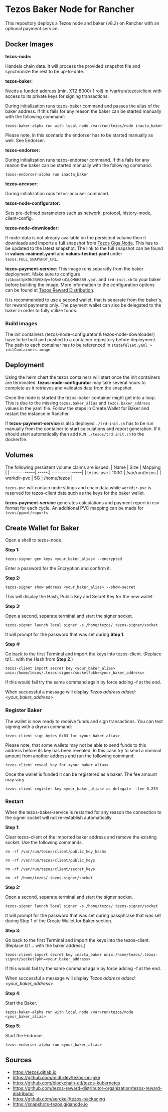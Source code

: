 # Tezos Baker Node for Rancher

This repository deploys a Tezos node and baker (v8.2) on Rancher with an optional payment service.

## Docker Images

**tezos-node:**

Handels chain data. It will process the provided snapshot file and synchronize the rest to be up-to-date.

**tezos-baker:**

Needs a funded address (min. XTZ 8000/ 1 roll) in /var/run/tezos/client with access to its private keys for signing transactions.

During initialization runs tezos-baker command and passes the alias of the baker address. If this fails for any reason the baker can be started manually with the following command:

```tezos-baker-alpha run with local node /var/run/tezos/node inacta_baker```

Please note, in this scenario the endorser has to be started manually as well. See Endorser.

**tezos-endorser:**

During initialization runs tezos-endorser command. If this fails for any reason the baker can be started manually with the following command:

```tezos-endorser-alpha run inacta_baker```

**tezos-accuser:**

During initialization runs tezos-accuser command.

**tezos-node-configurator:** 

Sets pre-defined parameters such as network, protocol, history-mode, client-config.

**tezos-node-downloader:** 

If node-data is not already available on the persistent volume then it downloads and imports a full snapshot from [Tezos Giga Node](https://snapshots-tezos.giganode.io/). This has to be updated to the latest snapshot.
The link to the full snapshot can be found in **values-mainnet.yaml** and **values-testnet.yaml** under ```tezos.FULL_SNAPSHOT_URL```.

**tezos-payment-service**: This image runs separatly from the baker deployment. Make sure to configure ```tz1boot1pK9h2BVGXdyvfQSv8kd1LQM6H889.yaml``` and ```trd-init.sh``` to your baker before building the image. 
More information to the configuration options can be found at [Tezos Reward Distribution](https://tezos-reward-distributor-organization.github.io/tezos-reward-distributor/configuration.html).

It is recommended to use a second wallet, that is separate from the baker's, for reward payments only. The payment wallet can also be delegated to the baker in order to fully utilize funds.

### Build images
The init containers (tezos-node-configurator & tezos-node-downloader) have to be built and pushed to a container repository before deployment. The path to each container has to be referenced in ```statefulset.yaml > initContainers.image```

## Deployment

Using the helm chart the tezos containers will start once the init containers are terminated. **tezos-node-configurator** may take several hours to complete as it retrieves and validates data from the snapshot.

Once the node is started the tezos-baker container might get into a loop. This is due to the missing ```tezos.baker_alias``` and ```tezos.baker_address``` values in the yaml file. Follow the steps in Create Wallet for Baker and restart the instance in Rancher.


If **tezos-payment-service** is also deployed ```./trd-init.sh``` has to be run manually from the container to start calculations and report generation. If it should start automatically then add ```RUN ./tezos/trd-init.sh``` to the dockerfile.

## Volumes
The following persistent volume claims are issued.
| Name        | Size  | Mapping        |
| ------------|:-----:| ---------------|
| tezos-pvc   | 100G  | /var/run/tezos |
| workdir-pvc | 5G    | /home/tezos    |

```tezos-pvc``` will contain node sttings and chain data while ```workdir-pvc``` is reserved for tezos-client data such as the keys for the baker wallet.

**tezos-payment-service** generates calculations and payment report in csv format for each cycle. An additional PVC mapping can be made for ```tezos/pymnt/reports```

## Create Wallet for Baker
Open a shell to tezos-node.

**Step 1:**

```tezos-signer gen keys <your_baker_alias> --encrypted```

Enter a password for the Encryption and confirm it.

**Step 2:**

```tezos-signer show address <your_baker_alias> --show-secret```

This will display the Hash, Public Key and Secret Key for the new wallet.

**Step 3:**

Open a second, separate terminal and start the signer socket.

```tezos-signer launch local signer -s /home/tezos/.tezos-signer/socket```

It will prompt for the password that was set during **Step 1**.

**Step 4:**

Go back to the first Terminal and import the keys into tezos-client. (Replace tz1... with the Hash from **Step 2**.)

```tezos-client import secret key <your_baker_alias> unix:/home/tezos/.tezos-signer/socket?pkh=<your_baker_address>```

If this would fail try the same command again by force adding -f at the end.

When successful a message will display *Tezos address added: <your_baker_address>*

### Register Baker
The wallet is now ready to receive funds and sign transactions. You can test signing with a dryrun command:

```tezos-client sign bytes 0x03 for <your_baker_alias>```

Please note, that some wallets may not be able to send funds to this address before its key has been revealed. In this case try to send a nominal amount from another address and run the following command:

```tezos-client reveal key for <your_baker_alias>```

Once the wallet is funded it can be registered as a baker. The fee amount may vary.

```tezos-client register key <your_baker_alias> as delegate --fee 0.259```

### Restart
When the tezos-baker-service is restarted for any reason the connection to the signer socket will not re-establish automatically. 

**Step 1:**

Clear tezos-client of the imported baker address and remove the existing socket. Use the following commands.

```rm -rf /var/run/tezos/client/public_key_hashs```

```rm -rf /var/run/tezos/client/public_keys```

```rm -rf /var/run/tezos/client/secret_keys```

```rm -rf /home/tezos/.tezos-signer/socket```

**Step 2:**


Open a second, separate terminal and start the signer socket.

```tezos-signer launch local signer -s /home/tezos/.tezos-signer/socket```

It will prompt for the password that was set during passphrase that was set during Step 1 of the Create Wallet for Baker section.

**Step 3**:

Go back to the first Terminal and import the keys into the tezos-client. (Replace tz1... with the baker address.)

```tezos-client import secret key inacta_baker unix:/home/tezos/.tezos-signer/socket?pkh=<your_baker_address>```

If this would fail try the same command again by force adding -f at the end.

When successful a message will display *Tezos address added: <your_baker_address>*

**Step 4**:

Start the Baker.

```tezos-baker-alpha run with local node /var/run/tezos/node <your_baker_alias>```

**Step 5**:

Start the Endorser.

```tezos-endorser-alpha run <your_baker_alias>```

## Sources
* https://tezos.gitlab.io
* https://github.com/midl-dev/tezos-on-gke
* https://github.com/blockchain-etl/tezos-kubernetes
* https://github.com/tezos-reward-distributor-organization/tezos-reward-distributor
* https://github.com/serokell/tezos-packaging
* https://snapshots-tezos.giganode.io

